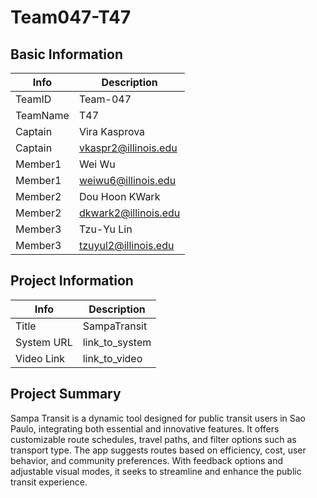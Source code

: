 # Team047-T47

## Basic Information

|   Info      |        Description     |
| ----------- | ---------------------- |
| TeamID      |        Team-047        |
| TeamName    |            T47         |
| Captain     |       Vira Kasprova    |
| Captain     |  vkaspr2@illinois.edu  |
| Member1     |        Wei Wu          |
| Member1     |   weiwu6@illinois.edu  |
| Member2     |    Dou Hoon KWark      |
| Member2     |   dkwark2@illinois.edu |
| Member3     |        Tzu-Yu Lin      |
| Member3     |  tzuyul2@illinois.edu  |

## Project Information

|   Info      |        Description     |
| ----------- | ---------------------- |
|  Title      |       SampaTransit     |
| System URL  |      link_to_system    |
| Video Link  |      link_to_video     |

## Project Summary

Sampa Transit is a dynamic tool designed for public transit users in Sao Paulo, integrating both essential and innovative features. It offers customizable route schedules, travel paths, and filter options such as transport type. The app suggests routes based on efficiency, cost, user behavior, and community preferences. With feedback options and adjustable visual modes, it seeks to streamline and enhance the public transit experience.

